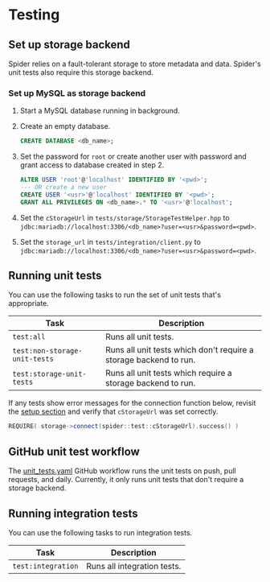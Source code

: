 # Testing

## Set up storage backend

Spider relies on a fault-tolerant storage to store metadata and data. Spider's unit tests also
require this storage backend.

### Set up MySQL as storage backend

1. Start a MySQL database running in background.
2. Create an empty database.
   ```sql
   CREATE DATABASE <db_name>;
   ```
3. Set the password for `root` or create another user with password and grant access to database
   created in step 2.
   ```sql
   ALTER USER 'root'@'localhost' IDENTIFIED BY '<pwd>';
   --- OR create a new user
   CREATE USER '<usr>'@'localhost' IDENTIFIED BY '<pwd>';
   GRANT ALL PRIVILEGES ON <db_name>.* TO '<usr>'@'localhost';
   ```
4. Set the `cStorageUrl` in `tests/storage/StorageTestHelper.hpp` to
   `jdbc:mariadb://localhost:3306/<db_name>?user=<usr>&password=<pwd>`.

5. Set the `storage_url` in `tests/integration/client.py` to
   `jdbc:mariadb://localhost:3306/<db_name>?user=<usr>&password=<pwd>`.

## Running unit tests

You can use the following tasks to run the set of unit tests that's appropriate.

| Task                          | Description                                                       |
|-------------------------------|-------------------------------------------------------------------|
| `test:all`                    | Runs all unit tests.                                              |
| `test:non-storage-unit-tests` | Runs all unit tests which don't require a storage backend to run. |
| `test:storage-unit-tests`     | Runs all unit tests which require a storage backend to run.       |

If any tests show error messages for the connection function below, revisit the
[setup section](#set-up-mysql-as-storage-backend) and verify that `cStorageUrl` was set correctly.

```c++
REQUIRE( storage->connect(spider::test::cStorageUrl).success() )
```

## GitHub unit test workflow

The [unit_tests.yaml][gh-workflow-unit-tests] GitHub workflow runs the unit tests on push,
pull requests, and daily. Currently, it only runs unit tests that don't require a storage backend.

## Running integration tests

You can use the following tasks to run integration tests.

| Task                          | Description                                                       |
|-------------------------------|-------------------------------------------------------------------|
| `test:integration`            | Runs all integration tests.                                       |


[gh-workflow-unit-tests]: ../.github/workflows/unit-tests.yaml

